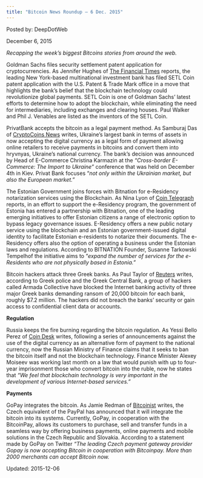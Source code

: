 ```yaml
---
title: "Bitcoin News Roundup – 6 Dec. 2015"
---
```


Posted by: DeepDotWeb 

<span>December 6, 2015</span>

<p><em>Recapping the week&#8217;s biggest Bitcoins stories from around the web. </em></p>
<p>Goldman Sachs files security settlement patent application for cryptocurrencies. As Jennifer Hughes of <a href="http://www.ft.com/cms/s/2/b0d8f614-997c-11e5-9228-87e603d47bdc.html#axzz3tTTE3U9X">The Financial Times</a> reports, the leading New York-based multinational investment bank has filed SETL Coin patent application with the U.S. Patent &amp; Trade Mark office in a move that highlights the bank’s belief that the blockchain technology could revolutionize global payments. SETL Coin is one of Goldman Sachs’ latest efforts to determine how to adopt the blockchain, while eliminating the need for intermediaries, including exchanges and clearing houses. Paul Walker and Phil J. Venables are listed as the inventors of the SETL Coin.</p>
<p>PrivatBank accepts the bitcoin as a legal payment method. As Samburaj Das of <a href="https://www.cryptocoinsnews.com/ukraines-largest-bank-helps-integrate-bitcoin-as-a-payment/">CryptoCoins News</a> writes, Ukraine’s largest bank in terms of assets in now accepting the digital currency as a legal form of payment allowing online retailers to receive payments in bitcoins and convert them into hryvnyas, Ukraine’s national currency. The bank’s decision was announced by Head of E-Commerce Christina Karmazin at the <em>“Cross-border E-Commerce: The Import to Ukraine”</em> conference that was held on December 4th in Kiev. Privat Bank focuses “<em>not only within the Ukrainian market, but also the European market.”</em></p>
<p>The Estonian Government joins forces with Bitnation for e-Residency notarization services using the Blockchain. As Nina Lyon of <a href="http://cointelegraph.com/news/115765/estonian-e-residency-and-bitnation-launch-new-public-notary-in-blockchain-jurisdiction">Coin Telegraph</a> reports, in an effort to support the e-Residency program, the government of Estonia has entered a partnership with Bitnation, one of the leading emerging initiatives to offer Estonian citizens a range of electronic option to bypass legacy governance issues. E-Residency offers a new public notary service using the blockchain and an Estonian government-issued digital identity to facilitate Estonian e-residents to notarize their documents. The e-Residency offers also the option of operating a business under the Estonian laws and regulations. According to BITNATION Founder, Susanne Tarkowski Tempelhof the initiative aims to “<em>expand the number of services for the e-Residents who are not physically based in Estonia.”</em></p>
<p>Bitcoin hackers attack three Greek banks. As Paul Taylor of <a href="http://www.reuters.com/article/greece-banks-idUSL8N13P5B420151130">Reuters</a> writes, according to Greek police and the Greek Central Bank, a group of hackers called Armada Collective have blocked the Internet banking activity of three major Greek banks demanding ransom of 20,000 bitcoin for each bank, roughly $7.2 million. The hackers did not breach the banks&#8217; security or gain access to confidential client data or accounts.</p>
<p><strong>Regulation</strong></p>
<p>Russia keeps the fire burning regarding the bitcoin regulation. As Yessi Bello Perez of <a href="http://www.coindesk.com/russia-ban-bitcoin-not-blockchain/">Coin Desk</a> writes, following a series of announcements against the use of the digital currency as an alternative form of payment to the national currency, now the Russian Ministry of Finance claims that it seeks to ban the bitcoin itself and not the blockchain technology. Finance Minister Alexey Moiseev was working last month on a law that would punish with up to four-year imprisonment those who convert bitcoin into the ruble, now he states that <em>“</em><em>We feel that blockchain technology is very important in the development of various Internet-based services.”</em></p>
<p><strong>Payments</strong></p>
<p>GoPay integrates the bitcoin. As Jamie Redman of <a href="http://bitcoinist.net/czech-republics-gopay-adds-bitcoin/">Bitcoinist</a> writes, the Czech equivalent of the PayPal has announced that it will integrate the bitcoin into its systems. Currently, GoPay, in cooperation with the BitcoinPay, allows its customers to purchase, sell and transfer funds in a seamless way by offering business payments, online payments and mobile solutions in the Czech Republic and Slovakia. According to a statement made by GoPay on Twitter <em>“The leading Czech payment gateway provider Gopay is now accepting Bitcoin in cooperation with Bitcoinpay. More than 2000 merchants can accept Bitcoin now.</em></p>

Updated: 2015-12-06


